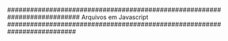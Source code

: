 ###########################################################################
                              Arquivos em Javascript
##########################################################################

